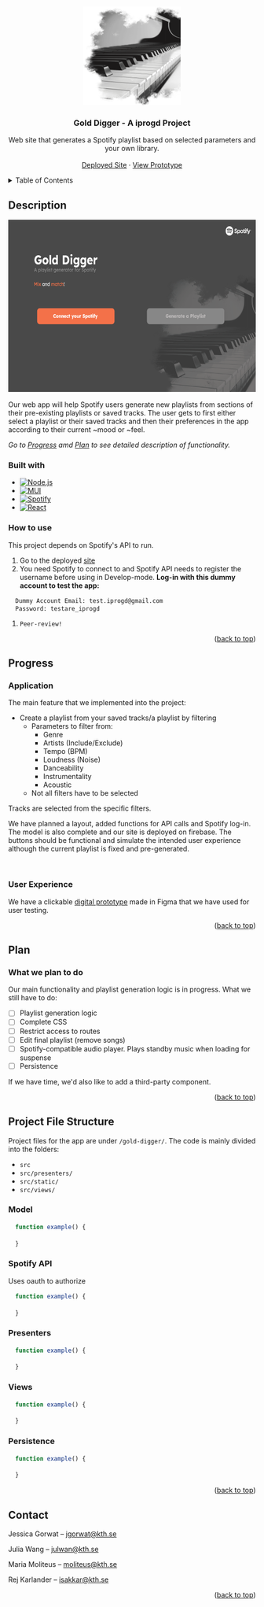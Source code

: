 <a name="readme-top"></a>

<!-- Title and Logo -->
<br />
<div align="center">
  <a href="https://github.com/dynamisk-webb/Gold-Digger">
    <img src="images/piano.png" height="200">
  </a>

  <h3 align="center">Gold Digger - A iprogd Project</h3>

  <p align="center">
    Web site that generates a Spotify playlist based on selected parameters and your own library.
    <br />
    <br />
    <a href="https://gold-digger-be2ef.web.app/">Deployed Site</a>
    ·
    <a href="https://www.figma.com/file/3TpeoyPVti5l0aqRASbQL3/Gold-Digger-mock-up?node-id=0%3A1&t=UOCqxbzFzoUMvWx5-1">View Prototype</a>
  </p>
</div>

<!-- Table of Contents -->
<details>
  <summary>Table of Contents</summary>
  <ol>
    <li>
      <a href="#description">Description</a>
      <ul>
        <li><a href="#built-with">Built With</a></li>
      </ul>
    </li>
    <li><a href="#progress">Progress</a></li>
    <li><a href="#plan">Plan</a></li>
    <li>
      <a href="#project-file-structure">Project File Structure</a>
      <ul>
        <li><a href="#model">Model</a></li>
        <li><a href="#spotify-api">Spotify API</a></li>
        <li><a href="#presenters">Presenters</a></li>
        <li><a href="#views">Views</a></li>
        <li><a href="persistence">Persistence</a></li>
      </ul>
    </li>
     <li><a href="#contact">Contact</a></li>
  </ol>
</details>

## **Description**
<div >
  <img src="images/frontPage.png" height="350">
</div>

Our web app will help Spotify users generate new playlists from sections of their pre-existing playlists or saved tracks. The user gets to first either select a playlist or their saved tracks and then their preferences in the app according to their current ~mood or ~feel.

*Go to <a href="progress">Progress</a> amd <a href="plan">Plan</a> to see detailed description of functionality.*

### Built with
* [![Node.js][node-shield]][node-url]
* [![MUI][mui-shield]][mui-url]
* [![Spotify][spotify-shield]][spotify-url]
* [![React][react-shield]][react-url]

### How to use

This project depends on Spotify's API to run.

1. Go to the deployed <a href="https://gold-digger-be2ef.web.app/">site</a>
2. You need Spotify to connect to and Spotify API needs to register the username before using in Develop-mode. **Log-in with this dummy account to test the app:**
```
  Dummy Account Email: test.iprogd@gmail.com
  Password: testare_iprogd
```
1. `Peer-review!`

<p align="right">(<a href="readme-top">back to top</a>)</p>

## **Progress**
### Application

The main feature that we implemented into the project:
- Create a playlist from your saved tracks/a playlist by filtering
  - Parameters to filter from:
    - Genre
    - Artists (Include/Exclude)
    - Tempo (BPM)
    - Loudness (Noise)
    - Danceability
    - Instrumentality
    - Acoustic
  - Not all filters have to be selected

Tracks are selected from the specific filters.

We have planned a layout, added functions for API calls and Spotify log-in. The model is also complete and our site is deployed on firebase. The buttons should be functional and simulate the intended user experience although the current playlist is fixed and pre-generated.

&nbsp;   

### User Experience

We have a clickable <a href="https://www.figma.com/file/3TpeoyPVti5l0aqRASbQL3/Gold-Digger-mock-up?node-id=0%3A1&t=UOCqxbzFzoUMvWx5-1">digital prototype</a> made in Figma that we have used for user testing.

<p align="right">(<a href="readme-top">back to top</a>)</p>

## **Plan**
### What we plan to do

Our main functionality and playlist generation logic is in progress. What we still have to do:
- [ ] Playlist generation logic
- [ ] Complete CSS
- [ ] Restrict access to routes
- [ ] Edit final playlist (remove songs)
- [ ] Spotify-compatible audio player. Plays standby music when loading for suspense
- [ ] Persistence

If we have time, we'd also like to add a third-party component.

<p align="right">(<a href="readme-top">back to top</a>)</p>

## **Project File Structure**

Project files for the app are under `/gold-digger/`. The code is mainly divided into the folders:
- `src`
- `src/presenters/`
- `src/static/`
- `src/views/`

### Model

```javascript
  function example() {

  }
```

### Spotify API

Uses oauth to authorize

```javascript
  function example() {

  }
```

### Presenters

```javascript
  function example() {

  }
```

### Views

```javascript
  function example() {

  }
```

### Persistence

```javascript
  function example() {

  }
```

<p align="right">(<a href="readme-top">back to top</a>)</p>

## **Contact**
Jessica Gorwat – jgorwat@kth.se

Julia Wang – julwan@kth.se

Maria Moliteus – moliteus@kth.se

Rej Karlander – isakkar@kth.se

<p align="right">(<a href="readme-top">back to top</a>)</p>

<!-- Links & Images -->
[spotify-shield]:https://camo.githubusercontent.com/f63f025c4f4797f4e0cf1904d1c87d02179a369b11948d5023af396d30dcad7b/68747470733a2f2f696d672e736869656c64732e696f2f7374617469632f76313f7374796c653d666f722d7468652d6261646765266d6573736167653d53706f7469667926636f6c6f723d314442393534266c6f676f3d53706f74696679266c6f676f436f6c6f723d464646464646266c6162656c3d
[spotify-url]:https://developer.spotify.com/documentation/web-api
[react-shield]:https://camo.githubusercontent.com/67a01fa7cf337616274f39c070a11638f2e65720e414ef55b8dd3f9c2a803b2a/68747470733a2f2f696d672e736869656c64732e696f2f7374617469632f76313f7374796c653d666f722d7468652d6261646765266d6573736167653d526561637426636f6c6f723d323232323232266c6f676f3d5265616374266c6f676f436f6c6f723d363144414642266c6162656c3d
[react-url]:https://react.dev/
[node-shield]:https://camo.githubusercontent.com/faec9d89bd2c7d47b91d988dcd0f27011c27e8191d45836cfa36bf2b3c2a92bd/68747470733a2f2f696d672e736869656c64732e696f2f7374617469632f76313f7374796c653d666f722d7468652d6261646765266d6573736167653d4e6f64652e6a7326636f6c6f723d333339393333266c6f676f3d4e6f64652e6a73266c6f676f436f6c6f723d464646464646266c6162656c3d
[node-url]:https://nodejs.org/en
[mui-shield]:https://camo.githubusercontent.com/208852c2348eb4c34115c18e7bc1364ef7ccc88a76a8e659a7ba13c4da7318c0/68747470733a2f2f696d672e736869656c64732e696f2f7374617469632f76313f7374796c653d666f722d7468652d6261646765266d6573736167653d4d554926636f6c6f723d303037464646266c6f676f3d4d5549266c6f676f436f6c6f723d464646464646266c6162656c3d
[mui-url]:https://mui.com/